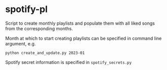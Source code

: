 # spotify-pl

Script to create monthly playlists and populate them with all liked songs from the corresponding months.

Month at which to start creating playlists can be specified in command line argument, e.g.
```
python create_and_update.py 2023-01
```

Spotify secret information is specified in `spotify_secrets.py`